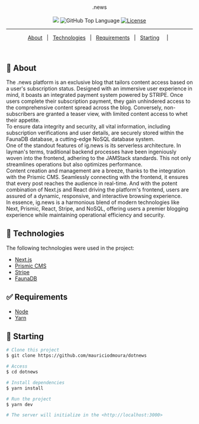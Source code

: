 <h1 align="center">

</h1>

<p align="center">
  .news 
  <br>
  <br>

  <img src="https://img.shields.io/badge/made_by-mauriciodmoura-blue">
  <img alt="GitHub Top Language" src="https://img.shields.io/github/languages/top/mauriciodmoura/credits-and-debits">
  <a href="https://opensource.org/licenses/MIT">
    <img alt="License" src="https://img.shields.io/badge/license-MIT-blue">
  </a>

</p>

---

<p align="center">
  <a href="#dart-about">About</a> &#xa0; | &#xa0; 
  <a href="#rocket-technologies">Technologies</a> &#xa0; | &#xa0;
  <a href="#white_check_mark-requirements">Requirements</a> &#xa0; | &#xa0;
  <a href="#checkered_flag-starting">Starting</a> &#xa0; &#xa0; | &#xa0;
</p>

<br>

## :dart: About ##

The .news platform is an exclusive blog that tailors content access based on a user's subscription status. Designed with an immersive user experience in mind, it boasts an integrated payment system powered by STRIPE. Once users complete their subscription payment, they gain unhindered access to the comprehensive content spread across the blog. Conversely, non-subscribers are granted a teaser view, with limited content access to whet their appetite.
<br>
To ensure data integrity and security, all vital information, including subscription verifications and user details, are securely stored within the FaunaDB database, a cutting-edge NoSQL database system.
<br>
One of the standout features of ig.news is its serverless architecture. In layman's terms, traditional backend processes have been ingeniously woven into the frontend, adhering to the JAMStack standards. This not only streamlines operations but also optimizes performance.
<br>
Content creation and management are a breeze, thanks to the integration with the Prismic CMS. Seamlessly connecting with the frontend, it ensures that every post reaches the audience in real-time. And with the potent combination of Next.js and React driving the platform's frontend, users are assured of a dynamic, responsive, and interactive browsing experience.
<br>
In essence, ig.news is a harmonious blend of modern technologies like Next, Prismic, React, Stripe, and NoSQL, offering users a premier blogging experience while maintaining operational efficiency and security.
<br>

## :rocket: Technologies ##

The following technologies were used in the project:

- [Next.js](https://nextjs.org/)
- [Prismic CMS](https://prismic.io/)
- [Stripe](https://stripe.com/)
- [FaunaDB](https://fauna.com/)

## :white_check_mark: Requirements ##

- [Node](https://nodejs.org/en/)
- [Yarn](https://yarnpkg.com/lang/en/)

## :checkered_flag: Starting ##

```bash
# Clone this project
$ git clone https://github.com/mauriciodmoura/dotnews

# Access
$ cd dotnews

# Install dependencies
$ yarn install

# Run the project
$ yarn dev

# The server will initialize in the <http://localhost:3000>
```




